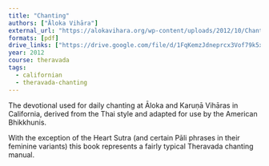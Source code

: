 ```yaml
---
title: "Chanting"
authors: ["Āloka Vihāra"]
external_url: "https://alokavihara.org/wp-content/uploads/2012/10/Chanting-Book.pdf"
formats: [pdf]
drive_links: ["https://drive.google.com/file/d/1FqKemzJdneprcx3Vof79k5xHM7EBDWTJ/view?usp=drivesdk"]
year: 2012
course: theravada
tags:
  - californian
  - theravada-chanting
---
```


The devotional used for daily chanting at Āloka and Karuṇā Vihāras in California, derived from the Thai style and adapted for use by the American Bhikkhunis.

With the exception of the Heart Sutra (and certain Pāli phrases in their feminine variants) this book represents a fairly typical Theravada chanting manual.

